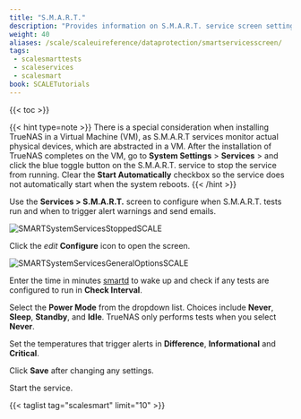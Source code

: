 ```yaml
---
title: "S.M.A.R.T."
description: "Provides information on S.M.A.R.T. service screen settings."
weight: 40
aliases: /scale/scaleuireference/dataprotection/smartservicesscreen/
tags:
 - scalesmarttests
 - scaleservices
 - scalesmart
book: SCALETutorials
---
```


{{< toc >}}

{{< hint type=note >}}
There is a special consideration when installing TrueNAS in a Virtual Machine (VM), as S.M.A.R.T services monitor actual physical devices, which are abstracted in a VM. After the installation of TrueNAS completes on the VM, go to **System Settings** > **Services** > and click the blue toggle button on the S.M.A.R.T. service to stop the service from running. Clear the **Start Automatically** checkbox so the service does not automatically start when the system reboots.
{{< /hint >}}

Use the **Services > S.M.A.R.T.** screen to configure when S.M.A.R.T. tests run and when to trigger alert warnings and send emails.

![SMARTSystemServicesStoppedSCALE](/images/SCALE/SystemSettings/SMARTSystemServicesStoppedSCALE.png "Services S.M.A.R.T. Options")

Click the <i class="material-icons" aria-hidden="true" title="Configure">edit</i> **Configure** icon to open the screen.

![SMARTSystemServicesGeneralOptionsSCALE](/images/SCALE/SystemSettings/SMARTSystemServicesGeneralOptionsSCALE.png "Services S.M.A.R.T. Options")

Enter the time in minutes [smartd](https://www.freebsd.org/cgi/man.cgi?query=smartd&manpath=FreeBSD+11.1-RELEASE+and+Ports) to wake up and check if any tests are configured to run in **Check Interval**.

Select the **Power Mode** from the dropdown list. Choices include **Never**, **Sleep**, **Standby**, and **Idle**. TrueNAS only performs tests when you select **Never**.

Set the temperatures that trigger alerts in **Difference**, **Informational** and **Critical**.

Click **Save** after changing any settings.

Start the service.

{{< taglist tag="scalesmart" limit="10" >}}
